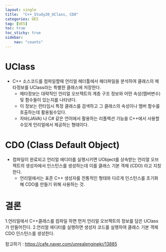 ```yaml
---
layout: single
title:  "C++_Study20_UClass, CDO"
categories: UE5
tag: [UE5]
toc: true
toc_sticky: true
sidebar:
    nav: "counts"
---
```


# UClass
   
* C++ 소스코드를 컴파일할때 언리얼 헤더툴에서 헤더파일을 분석하여 클래스의 메타정보를 UClass라는 특별한 클래스에 저장한다.
    * 메타정보는 대략적인 언리얼 오브젝트의 계층 구조 정보와 어떤 속성(멤버변수) 및 함수들이 있는지를 나타낸다.
    * 이 정보는 런타임시 특정 클래스를 검색하고 그 클래스의 속성이나 멤버 함수를 호출하는데 활용될수있다. 
    * 자바(JAVA) 나 C# 같은 언어에서 활용하는 리플렉션 기능을 C++에서 사용할수있게 언리얼에서 제공하는 형태이다.
   
# CDO (Class Default Object)
   
* 컴파일이 완료되고 언리얼 에디터를 실행시키면 UObject를 상속받는 언리얼 오브젝트의 생성자에서 인스턴스를 생성하는데 이를 클래스 기본 객체 (CDO) 라고 지칭한다.
    * 언리얼에서는 표준 C++ 생성자를 전통적인 형태와 다르게 인스턴스를 초기화해 CDO를 만들기 위해 사용하는 것.
   
# 결론
   
1.언리얼에서 C++클래스를 컴파일 하면 먼저 언리얼 오브젝트의 정보를 담은 UClass 가 만들어진다.
2.언리얼 에디터를 실행하면 생성자 코드를 실행하여 클래스 기본 객체 CDO 인스턴스를 생성한다.        
   
참고하기 : https://cafe.naver.com/unrealenginekr/13885   

